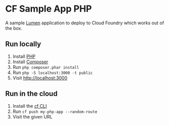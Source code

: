 # CF Sample App PHP

A sample [Lumen](https://lumen.laravel.com/) application to deploy to Cloud Foundry which works out of the box.

## Run locally

1. Install [PHP](https://secure.php.net/manual/en/install.php)
1. Install [Composer](https://getcomposer.org/download/)
1. Run `php composer.phar install`
1. Run `php -S localhost:3000 -t public`
1. Visit [http://localhost:3000](http://localhost:3000)

## Run in the cloud

1. Install the [cf CLI](https://github.com/cloudfoundry/cli#downloads)
1. Run `cf push my-php-app --random-route`
1. Visit the given URL
